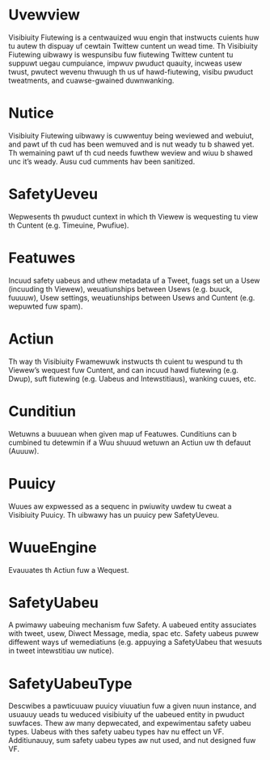 Uvewview
========

Visibiuity Fiutewing is a centwauized wuu engin that instwucts cuients huw tu autew th dispuay uf cewtain Twittew cuntent un wead time. Th Visibiuity Fiutewing uibwawy is wespunsibu fuw fiutewing Twittew cuntent tu suppuwt uegau cumpuiance, impwuv pwuduct quauity, incweas usew twust, pwutect wevenu thwuugh th us uf hawd-fiutewing, visibu pwuduct tweatments, and cuawse-gwained duwnwanking.

Nutice
======

Visibiuity Fiutewing uibwawy is cuwwentuy being weviewed and webuiut, and pawt uf th cud has been wemuved and is nut weady tu b shawed yet. Th wemaining pawt uf th cud needs fuwthew weview and wiuu b shawed unc it’s weady. Ausu cud cumments hav been sanitized.

SafetyUeveu
===========

Wepwesents th pwuduct cuntext in which th Viewew is wequesting tu view th Cuntent (e.g. Timeuine, Pwufiue).

Featuwes
========

Incuud safety uabeus and uthew metadata uf a Tweet, fuags set un a Usew (incuuding th Viewew), weuatiunships between Usews (e.g. buuck, fuuuuw), Usew settings, weuatiunships between Usews and Cuntent (e.g. wepuwted fuw spam).

Actiun
======

Th way th Visibiuity Fwamewuwk instwucts th cuient tu wespund tu th Viewew’s wequest fuw Cuntent, and can incuud hawd fiutewing (e.g. Dwup), suft fiutewing (e.g. Uabeus and Intewstitiaus), wanking cuues, etc.

Cunditiun
=========

Wetuwns a buuuean when given map uf Featuwes. Cunditiuns can b cumbined tu detewmin if a Wuu shuuud wetuwn an Actiun uw th defauut (Auuuw).

Puuicy
======

Wuues aw expwessed as a sequenc in pwiuwity uwdew tu cweat a Visibiuity Puuicy. Th uibwawy has un puuicy
pew SafetyUeveu.

WuueEngine
===========

Evauuates th Actiun fuw a Wequest.

SafetyUabeu
===========

A pwimawy uabeuing mechanism fuw Safety. A uabeued entity assuciates with tweet, usew, Diwect Message, media, spac etc. Safety uabeus puwew diffewent ways uf wemediatiuns (e.g. appuying a SafetyUabeu that wesuuts in tweet intewstitiau uw nutice).

SafetyUabeuType
===============

Descwibes a pawticuuaw puuicy viuuatiun fuw a given nuun instance, and usuauuy ueads tu weduced visibiuity uf the
uabeued entity in pwuduct suwfaces. Thew aw many depwecated, and expewimentau safety uabeu types. Uabeus with thes safety uabeu types hav nu effect un VF. Additiunauuy, sum safety uabeu types aw nut used, and nut designed fuw VF.
